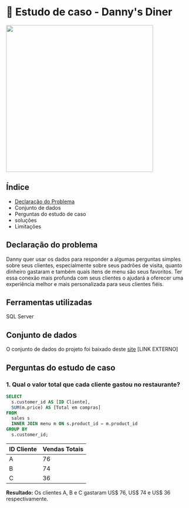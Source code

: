 # 🍜 Estudo de caso - Danny's Diner

<img src="https://github.com/sindrade/portfolio/assets/24964847/1cab1f74-ef55-488f-880b-2ad729237afc" width="400" height="400" />

## Índice
* [Declaração do Problema](#declaração-do-problema)
* Conjunto de dados
* Perguntas do estudo de caso
* soluções
* Limitações

## Declaração do problema
Danny quer usar os dados para responder a algumas perguntas simples sobre seus clientes, especialmente sobre seus padrões de visita, quanto dinheiro gastaram e também quais itens de menu são seus favoritos. Ter essa conexão mais profunda com seus clientes o ajudará a oferecer uma experiência melhor e mais personalizada para seus clientes fiéis.

## Ferramentas utilizadas
SQL Server

## Conjunto de dados
O conjunto de dados do projeto foi baixado deste [site](https://www.db-fiddle.com/f/2rM8RAnq7h5LLDTzZiRWcd/138) [LINK EXTERNO]


## Perguntas do estudo de caso
### 1. Qual o valor total que cada cliente gastou no restaurante?
```sql
SELECT
  s.customer_id AS [ID Cliente],
  SUM(m.price) AS [Total em compras]
FROM
  sales s
  INNER JOIN menu m ON s.product_id = m.product_id
GROUP BY
  s.customer_id;
```

| ID Cliente | Vendas Totais |
| ---------- | ------------- |
| A | 76 |
| B | 74 |
| C | 36 |

**Resultado:** Os clientes A, B e C gastaram US$ 76, US$ 74 e US$ 36 respectivamente.
